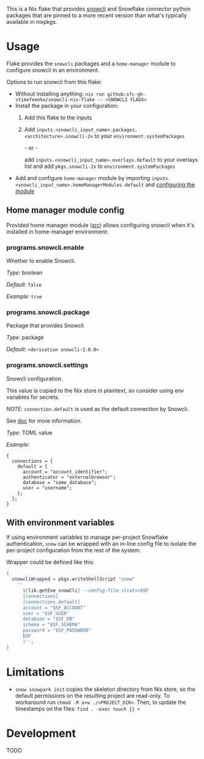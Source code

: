 This is a Nix flake that provides [snowcli](https://github.com/Snowflake-Labs/snowcli) and Snowflake connector python packages that are pinned to a more recent version than what's typically available in nixpkgs.

# Usage

Flake provides the `snowcli` packages and a `home-manager` module to configure snowcli in an environment.

Options to run snowcli from this flake:

* Without installing anything: `nix run github:sfc-gh-vtimofeenko/snowcli-nix-flake -- <SNOWCLI FLAGS>`
* Install the package in your configuration:
    1. Add this flake to the inputs
    2. Add `inputs.<snowcli_input_name>.packages.<architecture>.snowcli-2x` to your `environment.systemPackages`

       *- or -*

       add `inputs.<snowcli_input_name>.overlays.default` to your overlays list and add `pkgs.snowcli-2x` to `environment.systemPackages`
* Add and configure `home-manager` module by importing `inputs.<snowcli_input_name>.homeManagerModules.default` and [configuring the module](#home-manager-module-config)

## Home manager module config

Provided home manager module ([src](./modules/homeManager/default.nix)) allows configuring snowcli when it's installed in home-manager environment:

<!-- `> nix run .#renderHMDoc | sed 's;^##;###;'` -->
<!-- BEGIN mdsh -->
### programs\.snowcli\.enable

Whether to enable Snowcli\.



*Type:*
boolean



*Default:*
` false `



*Example:*
` true `



### programs\.snowcli\.package



Package that provides Snowcli



*Type:*
package



*Default:*
` <derivation snowcli-2.0.0> `



### programs\.snowcli\.settings



Snowcli configuration\.

This value is copied to the Nix store in plaintext, so consider using env variables for secrets\.

*NOTE*: ` connection.default ` is used as the default connection by Snowcli\.

See [doc](https://github\.com/Snowflake-Labs/snowcli) for more information\.



*Type:*
TOML value



*Example:*

```
{
  connections = {
    default = {
      account = "account_identifier";
      authenticator = "externalbrowser";
      database = "some_database";
      user = "username";
    };
  };
}
```


<!-- END mdsh -->

## With environment variables

If using environment variables to manage per-project Snowflake authentication, `snow` can be wrapped with an in-line config file to isolate the per-project configuration from the rest of the system.

Wrapper could be defined like this:

```nix
{
  snowcliWrapped = pkgs.writeShellScript "snow"
    ''
      ${lib.getExe snowCli} --config-file <(cat<<EOF
      [connections]
      [connections.default]
      account = "$SF_ACCOUNT"
      user = "$SF_USER"
      database = "$SF_DB"
      schema = "$SF_SCHEMA"
      password = "$SF_PASSWORD"
      EOF
      )'';
}
```

# Limitations

- `snow snowpark init` copies the skeleton directory from Nix store, so the default permissions on the resulting project are read-only. To workaround run `chmod -R a+w ./<PROJECT_DIR>`. Then, to update the timestamps on the files: `find . -exec touch {} +`

# Development

TODO

